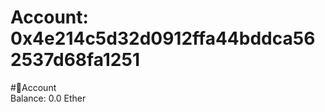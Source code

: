 
Account: 0x4e214c5d32d0912ffa44bddca562537d68fa1251
===================================================
  
#📜Account  
Balance: 0.0 Ether